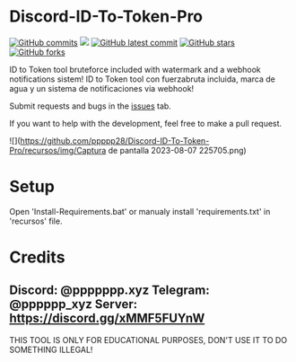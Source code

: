 # Discord-ID-To-Token-Pro
[![GitHub commits](https://badgen.net/github/commits/ppppp28/Discord-ID-To-Token-Pro)](https://GitHub.com/ppppp28/Discord-ID-To-Token-Pro/commit/)
![](https://img.shields.io/github/languages/code-size/ppppp28/Discord-ID-To-Token-Pro)
[![GitHub latest commit](https://badgen.net/github/last-commit/ppppp28/Discord-ID-To-Token-Pro)](https://GitHub.com/ppppp28/Discord-ID-To-Token-Pro/commit/)
[![GitHub stars](https://badgen.net/github/stars/ppppp28/Discord-ID-To-Token-Pro)](https://GitHub.com/ppppp28/Discord-ID-To-Token-Pro/stargazers/)
[![GitHub forks](https://badgen.net/github/forks/ppppp28/Discord-ID-To-Token-Pro)](https://GitHub.com/ppppp28/Discord-ID-To-Token-Pro/network/)

ID to Token tool bruteforce included with watermark and a webhook notifications sistem!
ID to Token tool con fuerzabruta incluida, marca de agua y un sistema de notificaciones via webhook!

Submit requests and bugs in the [issues](https://github.com/ppppp28/Discord-ID-To-Token-Pro/issues) tab.

If you want to help with the development, feel free to make a pull request.


![](https://github.com/ppppp28/Discord-ID-To-Token-Pro/recursos/img/Captura de pantalla 2023-08-07 225705.png)

# Setup
Open 'Install-Requirements.bat' or manualy install 'requirements.txt' in 'recursos' file.

# Credits

Discord: @ppppppp.xyz
Telegram: @pppppp_xyz
Server: https://discord.gg/xMMF5FUYnW
-------------------------------------------
THIS TOOL IS ONLY FOR EDUCATIONAL PURPOSES, DON'T USE IT TO DO SOMETHING ILLEGAL!
